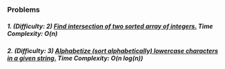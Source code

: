 ### Problems

##### 1. (Difficulty: 2) [Find intersection of two sorted array of integers.](sortedArrayIntersection/main.java) Time Complexity: O(n)
##### 2. (Difficulty: 3) [Alphabetize (sort alphabetically) lowercase characters in a given string.](alphabetizeLowercaseChars/main.java) Time Complexity: O(n log(n))
